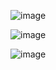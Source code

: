 
![image](https://github.com/Dorsk/react-tracerun/assets/13512670/f14c86ea-214f-4a61-baec-d7d3019e67df)


![image](https://github.com/Dorsk/react-tracerun/assets/13512670/894dd711-3be2-4f2d-8735-79380526a296)



![image](https://github.com/Dorsk/react-tracerun/assets/13512670/7f4a2c50-2191-4d51-9df7-d7b8c813b1a0)
